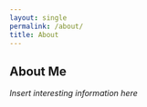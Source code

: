 ```yaml
---
layout: single
permalink: /about/
title: About
---
```


About Me
---------
*Insert interesting information here*
